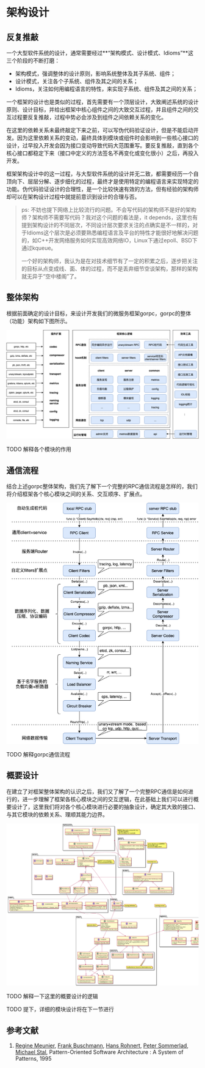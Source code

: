 # 架构设计

## 反复推敲

一个大型软件系统的设计，通常需要经过**“架构模式、设计模式、Idioms”**这三个阶段的不断打磨：

* 架构模式，强调整体的设计原则，影响系统整体及其子系统、组件；
* 设计模式，关注各个子系统、组件及其之间的关系；
* Idioms，关注如何用编程语言的特性，来实现子系统、组件及其之间的关系；

一个框架的设计也是类似的过程，首先需要有一个顶层设计，大致阐述系统的设计原则、设计目标，并给出框架中核心组件之间的大致交互过程，并且组件之间的交互过程要反复推敲，过程中势必会涉及到组件之间依赖关系的变化。

在这里的依赖关系未最终敲定下来之前，可以写伪代码验证设计，但是不能启动开发。因为这里依赖关系的变动，最终具体到模块或组件时会影响到一些核心接口的设计，过早投入开发会因为接口变动导致代码大范围重写。要反复推敲，直到各个核心接口都稳定下来（接口中定义的方法签名不再变化或变化很小）之后，再投入开发。

框架架构设计中的这一过程，与大型软件系统的设计并无二致，都需要经历一个自顶向下、层层分解、逐步细化的过程，最终才是使用特定的编程语言来实现特定的功能。伪代码验证设计的合理性，是一个比较快速有效的方法，但有经验的架构师却可以在架构设计过程中就提前意识到设计的合理与否。

> ps: 不妨也提下网络上比较流行的问题。不会写代码的架构师不是好的架构师？架构师不需要写代码？我对这个问题的看法是，it depends，这里也有提到架构设计的不同层次，不同设计层次要求关注的点确实是不一样的，对于Idioms这个层次是必须要熟悉编程语言及平台的特性才能很好地解决问题的，如C++开发网络服务如何实现高效网络IO，Linux下通过epoll、BSD下通过kqueue。
>
> 一个好的架构师，我认为是在对技术细节有了一定的积累之后，逐步把关注的目标从点变成线、面、体的过程，而不是丢弃细节空谈架构，那样的架构就无异于“空中楼阁”了。

## 整体架构

根据前面确定的设计目标，来设计开发我们的微服务框架gorpc，gorpc的整体（功能）架构如下图所示。

![gorpc&#x6574;&#x4F53;&#x67B6;&#x6784;](../.gitbook/assets/gorpc-zheng-ti-jia-gou-she-ji-.png)

TODO 解释各个模块的作用

## 通信流程

结合上述gorpc整体架构，我们先了解下一个完整的RPC通信流程是怎样的，我们将介绍框架各个核心模块之间的关系、交互顺序、扩展点。

![gorpc&#x901A;&#x4FE1;&#x6D41;&#x7A0B;](../.gitbook/assets/gorpcrpc-tong-xin-guo-cheng-.png)

TODO 解释gorpc通信流程

## 概要设计

在建立了对框架整体架构的认识之后，我们又了解了一个完整RPC通信是如何进行的，进一步理解了框架各核心模块之间的交互逻辑，在此基础上我们可以进行概要设计了，这里我们将对各个核心模块进行必要的抽象设计，确定其大致的接口、与其它模块的依赖关系、理顺其能力边界。

![gorpc&#x6982;&#x8981;&#x8BBE;&#x8BA1;](../.gitbook/assets/image%20%2829%29.png)



TODO 解释一下这里的概要设计的逻辑

TODO 提下，详细的模块设计将在下一节进行

## 参考文献

1. [Regine Meunier](https://www.google.com/search?newwindow=1&sxsrf=ALeKk00tC6aVFqglc__GX3fxQx_9ukk-2g:1600609025720&q=Regine+Meunier&stick=H4sIAAAAAAAAAOPgE-LRT9c3NErKzU5OyTZS4gXxDJPK08oKy83jtWSyk630k_Lzs_XLizJLSlLz4svzi7KtEktLMvKLFrHyBaWmZ-alKvimluZlphbtYGUEAMQxpKBRAAAA&sa=X&ved=2ahUKEwipv5uj7ffrAhUNqJ4KHTtZBBoQmxMoATCCAXoECA8QAw), [Frank Buschmann](https://www.google.com/search?newwindow=1&sxsrf=ALeKk00tC6aVFqglc__GX3fxQx_9ukk-2g:1600609025720&q=Frank+Buschmann&stick=H4sIAAAAAAAAAOPgE-LRT9c3NErKzU5OyTZSgvAKLJMtCgqqtGSyk630k_Lzs_XLizJLSlLz4svzi7KtEktLMvKLFrHyuxUl5mUrOJUWJ2fkJubl7WBlBAC-azEKUQAAAA&sa=X&ved=2ahUKEwipv5uj7ffrAhUNqJ4KHTtZBBoQmxMoAjCCAXoECA8QBA), [Hans Rohnert](https://www.google.com/search?newwindow=1&sxsrf=ALeKk00tC6aVFqglc__GX3fxQx_9ukk-2g:1600609025720&q=Hans+Rohnert&stick=H4sIAAAAAAAAAOPgE-LRT9c3NErKzU5OyTZS4gXxDNMMjczKTIvitWSyk630k_Lzs_XLizJLSlLz4svzi7KtEktLMvKLFrHyeCTmFSsE5WfkpRaV7GBlBADx7_iFTwAAAA&sa=X&ved=2ahUKEwipv5uj7ffrAhUNqJ4KHTtZBBoQmxMoAzCCAXoECA8QBQ), [Peter Sommerlad](https://www.google.com/search?newwindow=1&sxsrf=ALeKk00tC6aVFqglc__GX3fxQx_9ukk-2g:1600609025720&q=Peter+Sommerlad&stick=H4sIAAAAAAAAAOPgE-LRT9c3NErKzU5OyTZSAvMykvPKknPNcrVkspOt9JPy87P1y4syS0pS8-LL84uyrRJLSzLyixax8geklqQWKQTn5-amFuUkpuxgZQQAjf0aZFEAAAA&sa=X&ved=2ahUKEwipv5uj7ffrAhUNqJ4KHTtZBBoQmxMoBDCCAXoECA8QBg), [Michael Stal](https://www.google.com/search?newwindow=1&sxsrf=ALeKk00tC6aVFqglc__GX3fxQx_9ukk-2g:1600609025720&q=Michael+Stal&stick=H4sIAAAAAAAAAOPgE-LRT9c3NErKzU5OyTZS4tLP1TdIT8syNy3RkslOttJPys_P1i8vyiwpSc2LL88vyrZKLC3JyC9axMrjm5mckZiaoxBckpizg5URADspXHNMAAAA&sa=X&ved=2ahUKEwipv5uj7ffrAhUNqJ4KHTtZBBoQmxMoBTCCAXoECA8QBw), Pattern-Oriented Software Architecture : A System of Patterns, 1995



